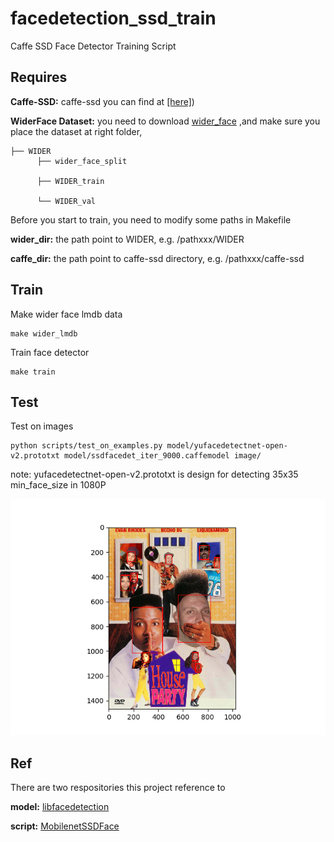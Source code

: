 # facedetection_ssd_train
 Caffe SSD Face Detector Training Script

## Requires

 **Caffe-SSD:** caffe-ssd you can find at [[here]](https://github.com/weiliu89/caffe))
 
 **WiderFace Dataset:** you need to download [wider_face](http://mmlab.ie.cuhk.edu.hk/projects/WIDERFace/WiderFace_Results.html) ,and make sure you place the dataset at right folder,
 
 ```
 ├── WIDER
       ├── wider_face_split
              
       ├── WIDER_train
              
       └── WIDER_val     
 ```
                     
 Before you start to train, you need to modify some paths in Makefile
 
 **wider_dir:** the path point to WIDER, e.g. /pathxxx/WIDER
 
 **caffe_dir:** the path point to caffe-ssd directory, e.g. /pathxxx/caffe-ssd
 
 ## Train
 
 Make wider face lmdb data
 ```
 make wider_lmdb
 ```
 
 Train face detector
 ```
 make train
 ```
 
 ## Test
 
 Test on images 
 
 ```
 python scripts/test_on_examples.py model/yufacedetectnet-open-v2.prototxt model/ssdfacedet_iter_9000.caffemodel image/
 ```
 
 note: yufacedetectnet-open-v2.prototxt is design for detecting 35x35 min_face_size in 1080P 
 
 <p align="center">
    <img src="image/result.png" width="600"\>
 </p>
 
 ## Ref
 
 There are two respositories this project reference to
 
 **model:** [libfacedetection](https://github.com/ShiqiYu/libfacedetection)
 
 **script:** [MobilenetSSDFace](https://github.com/BeloborodovDS/MobilenetSSDFace)
 
 
 
